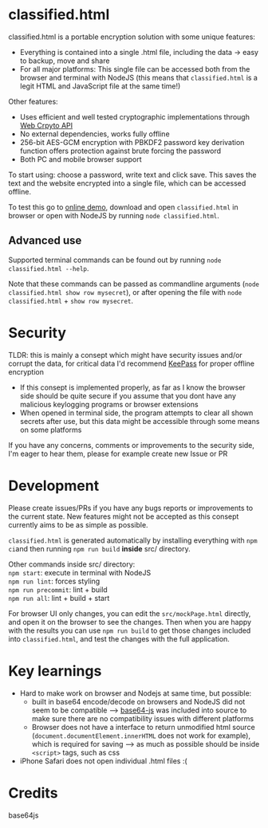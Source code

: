 # classified.html

classified.html is a portable encryption solution with some unique features:
- Everything is contained into a single .html file, including the data → easy to backup, move and share
- For all major platforms: This single file can be accessed both from the browser and terminal with NodeJS (this means that `classified.html` is a legit HTML and JavaScript file at the same time!)

Other features:
- Uses efficient and well tested cryptographic implementations through [Web Crpyto API](https://developer.mozilla.org/en-US/docs/Web/API/Web_Crypto_API)
- No external dependencies, works fully offline
- 256-bit AES-GCM encryption with PBKDF2 password key derivation function offers protection against brute forcing the password
- Both PC and mobile browser support

To start using: choose a password, write text and click save. This saves the text and the website encrypted into a single file, which can be accessed offline.

To test this go to [online demo](https://classifiedhtml.com), download and open `classified.html` in browser or open with NodeJS by running `node classified.html`.

## Advanced use

Supported terminal commands can be found out by running `node classified.html --help`.

Note that these commands can be passed as commandline arguments (`node classified.html show row mysecret`), or after opening the file with `node classified.html` + `show row mysecret`.

# Security
TLDR: this is mainly a consept which might have security issues and/or corrupt the data, for critical data I'd recommend [KeePass](https://keepass.info/) for proper offline encryption
- If this consept is implemented properly, as far as I know the browser side should be quite secure if you assume that you dont have any malicious keylogging programs or browser extensions
- When opened in terminal side, the program attempts to clear all shown secrets after use, but this data might be accessible through some means on some platforms

If you have any concerns, comments or improvements to the security side, I'm eager to hear them, please for example create new Issue or PR

# Development

Please create issues/PRs if you have any bugs reports or improvements to the current state. New features might not be accepted as this consept currently aims to be as simple as possible.

`classified.html` is generated automatically by installing everything with `npm ci`and then running `npm run build` **inside** src/ directory.

Other commands inside src/ directory:  
`npm start`: execute in terminal with NodeJS  
`npm run lint`: forces styling  
`npm run precommit`: lint + build  
`npm run all`: lint + build + start  

For browser UI only changes, you can edit the `src/mockPage.html` directly, and open it on the browser to see the changes. Then when you are happy with the results you can use `npm run build` to get those changes included into `classified.html`, and test the changes with the full application.

# Key learnings

- Hard to make work on browser and Nodejs at same time, but possible:
    - built in base64 encode/decode on browsers and NodeJS did not seem to be compatible --> [base64-js](https://github.com/beatgammit/base64-js/blob/master/index.js) was included into source to make sure there are no compatibility issues with different platforms
    - Browser does not have a interface to return unmodified html source (`document.documentElement.innerHTML` does not work for example), which is required for saving --> as much as possible should be inside `<script>` tags, such as css 
- iPhone Safari does not open individual .html files :(

# Credits
base64js
